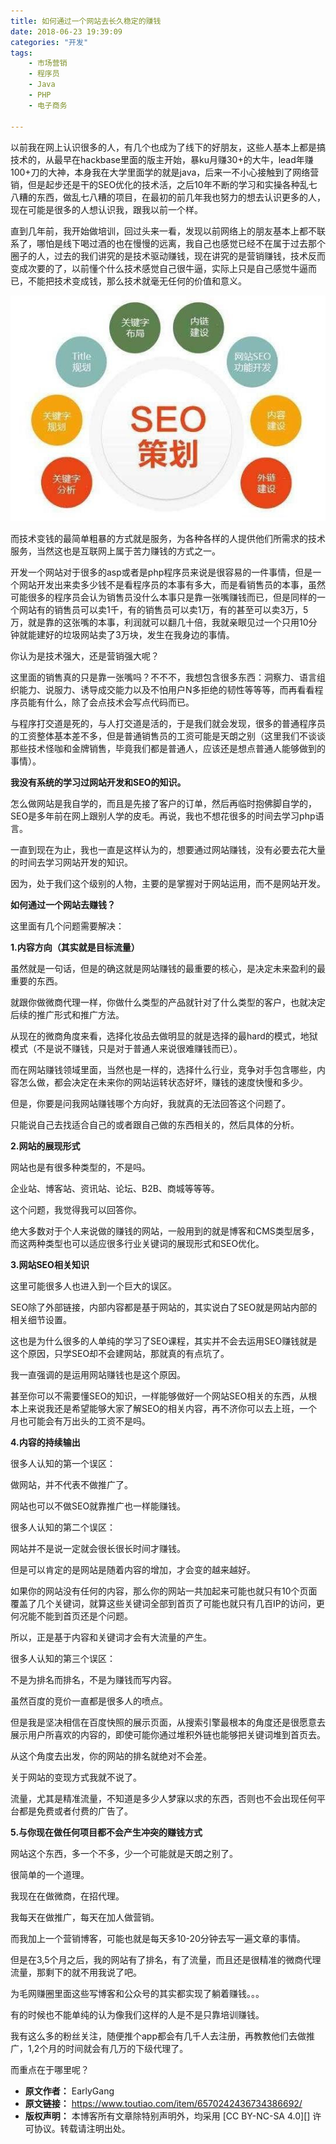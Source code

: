 ```yaml
---
title: 如何通过一个网站去长久稳定的赚钱
date: 2018-06-23 19:39:09
categories: "开发"
tags:
	- 市场营销
	- 程序员
	- Java
	- PHP
	- 电子商务

---
```


以前我在网上认识很多的人，有几个也成为了线下的好朋友，这些人基本上都是搞技术的，从最早在hackbase里面的版主开始，暴ku月赚30+的大牛，lead年赚100+刀的大神，本身我在大学里面学的就是java，后来一不小心接触到了网络营销，但是起步还是干的SEO优化的技术活，之后10年不断的学习和实操各种乱七八糟的东西，做乱七八糟的项目，在最初的前几年我也努力的想去认识更多的人，现在可能是很多的人想认识我，跟我以前一个样。

直到几年前，我开始做培训，回过头来一看，发现以前网络上的朋友基本上都不联系了，哪怕是线下喝过酒的也在慢慢的远离，我自己也感觉已经不在属于过去那个圈子的人，过去的我们讲究的是技术驱动赚钱，现在讲究的是营销赚钱，技术反而变成次要的了，以前懂个什么技术感觉自己很牛逼，实际上只是自己感觉牛逼而已，不能把技术变成钱，那么技术就毫无任何的价值和意义。

![如何通过一个网站去长久稳定的赚钱][6RBN-IUUQ-BRZ2.jpg]

而技术变钱的最简单粗暴的方式就是服务，为各种各样的人提供他们所需求的技术服务，当然这也是互联网上属于苦力赚钱的方式之一。

开发一个网站对于很多的asp或者是php程序员来说是很容易的一件事情，但是一个网站开发出来卖多少钱不是看程序员的本事有多大，而是看销售员的本事，虽然可能很多的程序员会认为销售员没什么本事只是靠一张嘴赚钱而已，但是同样的一个网站有的销售员可以卖1千，有的销售员可以卖1万，有的甚至可以卖3万，5万，就是靠的这张嘴的本事，利润就可以翻几十倍，我就亲眼见过一个只用10分钟就能建好的垃圾网站卖了3万块，发生在我身边的事情。

你认为是技术强大，还是营销强大呢？

这里面的销售真的只是靠一张嘴吗？不不不，我想包含很多东西：洞察力、语言组织能力、说服力、诱导成交能力以及不怕用户N多拒绝的韧性等等等，而再看看程序员能有什么，除了会点技术会写点代码而已。

与程序打交道是死的，与人打交道是活的，于是我们就会发现，很多的普通程序员的工资整体基本差不多，但是普通销售员的工资可能是天朗之别（这里我们不谈谈那些技术怪咖和金牌销售，毕竟我们都是普通人，应该还是想点普通人能够做到的事情）。

**我没有系统的学习过网站开发和SEO的知识。**

怎么做网站是我自学的，而且是先接了客户的订单，然后再临时抱佛脚自学的，SEO是多年前在网上跟别人学的皮毛。再说，我也不想花很多的时间去学习php语言。

一直到现在为止，我也一直是这样认为的，想要通过网站赚钱，没有必要去花大量的时间去学习网站开发的知识。

因为，处于我们这个级别的人物，主要的是掌握对于网站运用，而不是网站开发。

**如何通过一个网站去赚钱？**

这里面有几个问题需要解决：

**1.内容方向（其实就是目标流量）**

虽然就是一句话，但是的确这就是网站赚钱的最重要的核心，是决定未来盈利的最重要的东西。

就跟你做微商代理一样，你做什么类型的产品就针对了什么类型的客户，也就决定后续的推广形式和推广方法。

从现在的微商角度来看，选择化妆品去做明显的就是选择的最hard的模式，地狱模式（不是说不赚钱，只是对于普通人来说很难赚钱而已）。

而在网站赚钱领域里面，当然也是一样的，选择什么行业，竞争对手包含哪些，内容怎么做，都会决定在未来你的网站运转状态好坏，赚钱的速度快慢和多少。

但是，你要是问我网站赚钱哪个方向好，我就真的无法回答这个问题了。

只能说自己去找适合自己的或者跟自己做的东西相关的，然后具体的分析。

**2.网站的展现形式**

网站也是有很多种类型的，不是吗。

企业站、博客站、资讯站、论坛、B2B、商城等等等。

这个问题，我觉得我可以回答你。

绝大多数对于个人来说做的赚钱的网站，一般用到的就是博客和CMS类型居多，而这两种类型也可以适应很多行业关键词的展现形式和SEO优化。

**3.网站SEO相关知识**

这里可能很多人也进入到一个巨大的误区。

SEO除了外部链接，内部内容都是基于网站的，其实说白了SEO就是网站内部的相关细节设置。

这也是为什么很多的人单纯的学习了SEO课程，其实并不会去运用SEO赚钱就是这个原因，只学SEO却不会建网站，那就真的有点坑了。

我一直强调的是运用网站赚钱也是这个原因。

甚至你可以不需要懂SEO的知识，一样能够做好一个网站SEO相关的东西，从根本上来说我还是希望能够大家了解SEO的相关内容，再不济你可以去上班，一个月也可能会有万出头的工资不是吗。

**4.内容的持续输出**

很多人认知的第一个误区：

做网站，并不代表不做推广了。

网站也可以不做SEO就靠推广也一样能赚钱。

很多人认知的第二个误区：

网站并不是说一定就会很长很长时间才赚钱。

但是可以肯定的是网站是随着内容的增加，才会变的越来越好。

如果你的网站没有任何的内容，那么你的网站一共加起来可能也就只有10个页面覆盖了几个关键词，就算这些关键词全部到首页了可能也就只有几百IP的访问，更何况能不能到首页还是个问题。

所以，正是基于内容和关键词才会有大流量的产生。

很多人认知的第三个误区：

不是为排名而排名，不是为赚钱而写内容。

虽然百度的竞价一直都是很多人的喷点。

但是我是坚决相信在百度快照的展示页面，从搜索引擎最根本的角度还是很愿意去展示用户所喜欢的内容的，即使可能你通过堆积外链也能够把关键词堆到首页去。

从这个角度去出发，你的网站的排名就绝对不会差。

关于网站的变现方式我就不说了。

流量，尤其是精准流量，不知道是多少人梦寐以求的东西，否则也不会出现任何平台都是免费或者付费的广告了。

**5.与你现在做任何项目都不会产生冲突的赚钱方式**

网站这个东西，多一个不多，少一个可能就是天朗之别了。

很简单的一个道理。

我现在在做微商，在招代理。

我每天在做推广，每天在加人做营销。

而我加上一个营销博客，可能也就是每天多10-20分钟去写一遍文章的事情。

但是在3,5个月之后，我的网站有了排名，有了流量，而且还是很精准的微商代理流量，那剩下的就不用我说了吧。

为毛网赚圈里面这些写博客和公众号的其实都实现了躺着赚钱。。。

有的时候也不能单纯的认为像我们这样的人是不是只靠培训赚钱。

我有这么多的粉丝关注，随便推个app都会有几千人去注册，再教教他们去做推广，1,2个月的时间就会有几万的下级代理了。

而重点在于哪里呢？


[6RBN-IUUQ-BRZ2.jpg]: static/resources/crawler/6RBN-IUUQ-BRZ2.jpg
 *  **原文作者：** EarlyGang
 *  **原文链接：** https://www.toutiao.com/item/6570242436734386692/
 *  **版权声明：** 本博客所有文章除特别声明外，均采用 [CC BY-NC-SA 4.0][] 许可协议。转载请注明出处。
